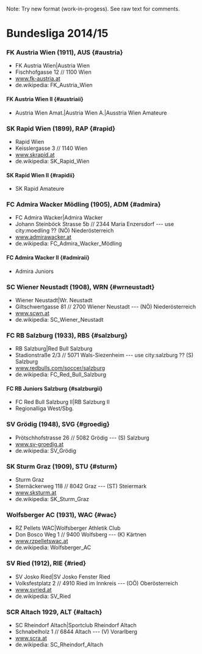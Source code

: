 
Note:  Try new format (work-in-progess).
See raw text for comments.

<!--

#######################
# Bundesliga 2014/15
#
# - 10 Teams

try a new alternative format using markdown
 - two flavors? - list and table (table practical, possible ??)

  format:
- ignore headings w/ level one and two
  are used for comments (to structure list)

-  sub team - use h+1 e.g. h4
-  first line is for alternative names

 use (three)  ---   for (visible) end of lines comments (get printed in document)

 -->



# Bundesliga 2014/15


<!--
  use note: w/o comment ??
  
 note: use three letter codes from bundesliga.at
 -->



### FK Austria Wien  (1911),  AUS   {#austria}

- FK Austria Wien|Austria Wien
- Fischhofgasse 12 // 1100 Wien
- www.fk-austria.at
- de.wikipedia: FK_Austria_Wien

#### FK Austria Wien II     {#austriaii}

- Austria Wien Amat.|Austria Wien A.|Ausstria Wien Amateure


### SK Rapid Wien (1899), RAP    {#rapid}

- Rapid Wien
- Keisslergasse 3 // 1140 Wien
- www.skrapid.at
- de.wikipedia: SK_Rapid_Wien

#### SK Rapid Wien II  {#rapidii}

- SK Rapid Amateure


### FC Admira Wacker Mödling (1905), ADM   {#admira}

- FC Admira Wacker|Admira Wacker
- Johann Steinböck Strasse 5b // 2344 Maria Enzersdorf       --- use city:moedling ??  (NÖ) Niederösterreich
- www.admirawacker.at
- de.wikipedia: FC_Admira_Wacker_Mödling

####  FC Admira Wacker II  {#admiraii}

- Admira Juniors


### SC Wiener Neustadt  (1908), WRN  {#wrneustadt}

- Wiener Neustadt|Wr. Neustadt
- Giltschwertgasse 81 // 2700 Wiener Neustadt     --- (NÖ) Niederösterreich
- www.scwn.at
- de.wikipedia: SC_Wiener_Neustadt


### FC RB Salzburg  (1933), RBS   {#salzburg}

- RB Salzburg|Red Bull Salzburg
- Stadionstraße 2/3 // 5071 Wals-Siezenheim     ---  use city:salzburg  ??   (S) Salzburg
- www.redbulls.com/soccer/salzburg
- de.wikipedia: FC_Red_Bull_Salzburg

#### FC RB Juniors Salzburg  {#salzburgii}

- FC Red Bull Salzburg II|RB Salzburg II
- Regionalliga West/Sbg.



### SV Grödig (1948), SVG   {#groedig}

- Prötschhofstrasse 26 // 5082 Grödig      --- (S) Salzburg
- www.sv-groedig.at
- de.wikipedia: SV_Grödig


### SK Sturm Graz (1909), STU   {#sturm}

- Sturm Graz
- Sternäckerweg 118 // 8042 Graz         --- (ST) Steiermark
- www.sksturm.at
- de.wikipedia: SK_Sturm_Graz


### Wolfsberger AC (1931), WAC  {#wac}

- RZ Pellets WAC|Wolfsberger Athletik Club
- Don Bosco Weg 1 // 9400 Wolfsberg        --- (K) Kärtnen
- www.rzpelletswac.at
- de.wikipedia: Wolfsberger_AC


### SV Ried  (1912), RIE  {#ried}

- SV Josko Ried|SV Josko Fenster Ried
- Volksfestplatz 2 // 4910 Ried im Innkreis   --- (OÖ) Oberösterreich
- www.svried.at
- de.wikipedia: SV_Ried


### SCR Altach 1929, ALT  {#altach}

- SC Rheindorf Altach|Sportclub Rheindorf Altach
- Schnabelholz 1 // 6844 Altach       --- (V) Vorarlberg
- www.scra.at
- de.wikipedia: SC_Rheindorf_Altach  


<!--
 # note:
 #  2014/15
 #   ++   SCR Altach
 #   --   FC Wacker Innsbruck
 #  2013/14
 #   ++   SV Grödig
 #   --   SV Mattersburg
-->

